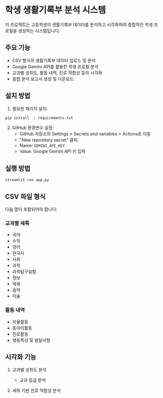 # 학생 생활기록부 분석 시스템

이 프로젝트는 고등학생의 생활기록부 데이터를 분석하고 시각화하여 종합적인 학생 프로필을 생성하는 시스템입니다.

## 주요 기능

- CSV 형식의 생활기록부 데이터 업로드 및 분석
- Google Gemini API를 활용한 학생 프로필 분석
- 교과별 성취도, 활동 내역, 진로 적합성 등의 시각화
- 종합 분석 보고서 생성 및 다운로드

## 설치 방법

1. 필요한 패키지 설치:
```bash
pip install -r requirements.txt
```

2. GitHub 환경변수 설정:
   - GitHub 저장소의 Settings > Secrets and variables > Actions로 이동
   - "New repository secret" 클릭
   - Name: `GEMINI_API_KEY`
   - Value: Google Gemini API 키 입력

## 실행 방법

```bash
streamlit run app.py
```

## CSV 파일 형식

다음 열이 포함되어야 합니다:

### 교과별 세특
- 국어
- 수학
- 영어
- 한국사
- 사회
- 과학
- 과학탐구실험
- 정보
- 체육
- 음악
- 미술

### 활동 내역
- 자율활동
- 동아리활동
- 진로활동
- 행동특성 및 발달사항

## 시각화 기능

1. 교과별 성취도 분석
   - 교과 등급 분석


2. 세특 기반 진로 적합성 분석

